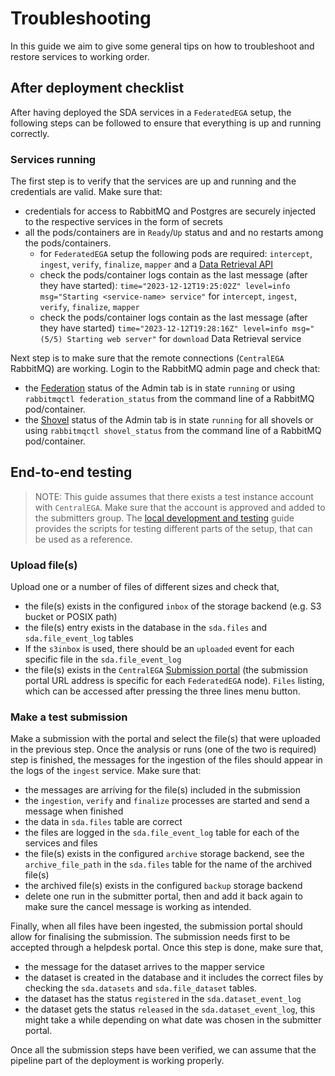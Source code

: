 # Troubleshooting

In this guide we aim to give some general tips on how to troubleshoot and restore services to working order.

## After deployment checklist

After having deployed the SDA services in a `FederatedEGA` setup, the following steps can be followed to ensure that everything is up and running correctly.

### Services running

The first step is to verify that the services are up and running and the credentials are valid. Make sure that:

- credentials for access to RabbitMQ and Postgres are securely injected to the respective services in the form of secrets
- all the pods/containers are in `Ready`/`Up` status and and no restarts among the pods/containers.
    - for `FederatedEGA` setup the following pods are required: `intercept`, `ingest`, `verify`, `finalize`, `mapper` and a [Data Retrieval API](/docs/dataout.md)
    - check the pods/container logs contain as the last message (after they have started): `time="2023-12-12T19:25:02Z" level=info msg="Starting <service-name> service"` for `intercept`, `ingest`, `verify`, `finalize`, `mapper`
    - check the pods/container logs contain as the last message (after they have started) `time="2023-12-12T19:28:16Z" level=info msg="(5/5) Starting web server"` for `download` Data Retrieval service

Next step is to make sure that the remote connections (`CentralEGA` RabbitMQ) are working. Login to the RabbitMQ admin page and check that:

- the [Federation](https://www.rabbitmq.com/federation.html) status of the Admin tab is in state `running`
  or using `rabbitmqctl federation_status` from the command line of a RabbitMQ pod/container.
- the [Shovel](https://www.rabbitmq.com/shovel.html) status of the Admin tab is in state `running` for all shovels 
  or using `rabbitmqctl shovel_status` from the command line of a RabbitMQ pod/container.

## End-to-end testing

> NOTE: 
> This guide assumes that there exists a test instance account with `CentralEGA`. Make sure that the account is approved and added to the submitters group.
> The [local development and testing](local-dev-and-testing.md) guide provides the scripts for testing different parts of the setup, that can be used
> as a reference.

### Upload file(s)

Upload one or a number of files of different sizes and check that,

- the file(s) exists in the configured `inbox` of the storage backend (e.g. S3 bucket or POSIX path)
- the file(s) entry exists in the database in the `sda.files` and `sda.file_event_log` tables
- If the `s3inbox` is used, there should be an `uploaded` event for each specific file in the `sda.file_event_log`
- the file(s) exists in the `CentralEGA` [Submission portal](https://ega-archive.org/submission/metadata/submission/sequencing-phenotype/submitter-portal/) (the submission portal URL address is specific for each `FederatedEGA` node). `Files` listing, which can be accessed after pressing the three lines menu button.

### Make a test submission

Make a submission with the portal and select the file(s) that were uploaded in the previous step. Once the analysis or runs (one of the two is required) step is finished, the messages for the ingestion of the files should appear in the logs of the `ingest` service. Make sure that:

- the messages are arriving for the file(s) included in the submission
- the `ingestion`, `verify` and `finalize` processes are started and send a message when finished
- the data in `sda.files` table are correct
- the files are logged in the `sda.file_event_log` table for each of the services and files
- the file(s) exists in the configured `archive` storage backend, see the `archive_file_path` in the `sda.files` table for the name of the archived file(s)
- the archived file(s) exists in the configured `backup` storage backend
- delete one run in the submitter portal, then and add it back again to make sure the cancel message is working as intended.

Finally, when all files have been ingested, the submission portal should allow for finalising the submission. The submission needs first to be accepted through a helpdesk portal. Once this step is done, make sure that,

- the message for the dataset arrives to the mapper service
- the dataset is created in the database and it includes the correct files by checking the `sda.datasets` and `sda.file_dataset` tables.
- the dataset has the status `registered` in the `sda.dataset_event_log`
- the dataset gets the status `released` in the `sda.dataset_event_log`, this might take a while depending on what date was chosen in the submitter portal.

Once all the submission steps have been verified, we can assume that the pipeline part of the deployment is working properly.
